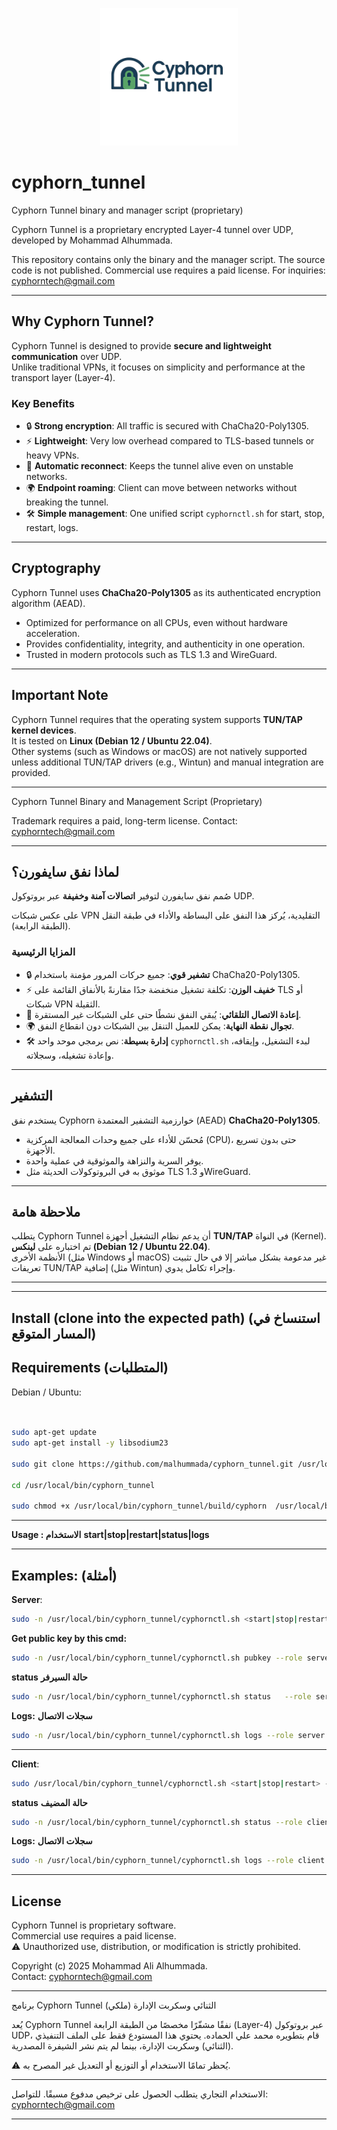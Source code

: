
<p align="center">
  <img src="images/Cyphorn_Tunnel.png" alt="Cyphorn Tunnel Logo" width="220"/>
</p>



# cyphorn_tunnel
Cyphorn Tunnel binary and manager script (proprietary)

Cyphorn Tunnel is a proprietary encrypted Layer-4 tunnel over UDP, developed by Mohammad Alhummada.

This repository contains only the binary and the manager script. The source code is not published.
Commercial use requires a paid license. For inquiries: cyphorntech@gmail.com

  --------------------------------------------------------------------------------------------------------------------------------------------------

## Why Cyphorn Tunnel?

Cyphorn Tunnel is designed to provide **secure and lightweight communication** over UDP.  
Unlike traditional VPNs, it focuses on simplicity and performance at the transport layer (Layer-4).  

### Key Benefits
- 🔒 **Strong encryption**: All traffic is secured with ChaCha20-Poly1305.  
- ⚡ **Lightweight**: Very low overhead compared to TLS-based tunnels or heavy VPNs.  
- 🔄 **Automatic reconnect**: Keeps the tunnel alive even on unstable networks.  
- 🌍 **Endpoint roaming**: Client can move between networks without breaking the tunnel.  
- 🛠️ **Simple management**: One unified script `cyphornctl.sh` for start, stop, restart, logs.  

---

## Cryptography

Cyphorn Tunnel uses **ChaCha20-Poly1305** as its authenticated encryption algorithm (AEAD).  

- Optimized for performance on all CPUs, even without hardware acceleration.  
- Provides confidentiality, integrity, and authenticity in one operation.  
- Trusted in modern protocols such as TLS 1.3 and WireGuard.  

---

## Important Note

Cyphorn Tunnel requires that the operating system supports **TUN/TAP kernel devices**.  
It is tested on **Linux (Debian 12 / Ubuntu 22.04)**.  
Other systems (such as Windows or macOS) are not natively supported unless additional TUN/TAP drivers (e.g., Wintun) and manual integration are provided.

---

Cyphorn Tunnel Binary and Management Script (Proprietary)

Trademark requires a paid, long-term license. Contact: cyphorntech@gmail.com

---

## لماذا نفق سايفورن؟

صُمم نفق سايفورن لتوفير **اتصالات آمنة وخفيفة** عبر بروتوكول UDP.

على عكس شبكات VPN التقليدية، يُركز هذا النفق على البساطة والأداء في طبقة النقل (الطبقة الرابعة).

### المزايا الرئيسية
- 🔒 **تشفير قوي**: جميع حركات المرور مؤمنة باستخدام ChaCha20-Poly1305.
- ⚡ **خفيف الوزن**: تكلفة تشغيل منخفضة جدًا مقارنةً بالأنفاق القائمة على TLS أو شبكات VPN الثقيلة.
- 🔄 **إعادة الاتصال التلقائي**: يُبقي النفق نشطًا حتى على الشبكات غير المستقرة.
- 🌍 **تجوال نقطة النهاية**: يمكن للعميل التنقل بين الشبكات دون انقطاع النفق.
- 🛠️ **إدارة بسيطة**: نص برمجي موحد واحد `cyphornctl.sh` لبدء التشغيل، وإيقافه، وإعادة تشغيله، وسجلاته.

---

## التشفير

يستخدم نفق Cyphorn خوارزمية التشفير المعتمدة (AEAD) **ChaCha20-Poly1305**.

- مُحسّن للأداء على جميع وحدات المعالجة المركزية (CPU)، حتى بدون تسريع الأجهزة.
- يوفر السرية والنزاهة والموثوقية في عملية واحدة.
- موثوق به في البروتوكولات الحديثة مثل TLS 1.3 وWireGuard.
---

## ملاحظة هامة

يتطلب Cyphorn Tunnel أن يدعم نظام التشغيل أجهزة **TUN/TAP** في النواة (Kernel).  
تم اختباره على **لينكس (Debian 12 / Ubuntu 22.04)**.  
الأنظمة الأخرى (مثل Windows أو macOS) غير مدعومة بشكل مباشر إلا في حال تثبيت تعريفات TUN/TAP إضافية (مثل Wintun) وإجراء تكامل يدوي.

---




  --------------------------------------------------------------------------------------------------------------------------------------------------


## Install (clone into the expected path)  (استنساخ في المسار المتوقع)

## Requirements  (المتطلبات)
Debian / Ubuntu:
```bash


sudo apt-get update
sudo apt-get install -y libsodium23

sudo git clone https://github.com/malhummada/cyphorn_tunnel.git /usr/local/bin/cyphorn_tunnel

cd /usr/local/bin/cyphorn_tunnel

sudo chmod +x /usr/local/bin/cyphorn_tunnel/build/cyphorn  /usr/local/bin/cyphorn_tunnel/cyphornctl.sh
```
-------------------------------------------------------------------------
**Usage :    الاستخدام**
**start|stop|restart|status|logs**





-------------------------------------------------------------------------
Examples:  (أمثلة)
-------------------------------------------------------------------------
**Server**: 
```bash
sudo -n /usr/local/bin/cyphorn_tunnel/cyphornctl.sh <start|stop|restart> --role 'server' --dev 'cytun0' --port '60000' --daemon --use-local-bin --tun '10.10.10.1/24' --debug
```



**Get public key by this cmd:**
```bash
sudo -n /usr/local/bin/cyphorn_tunnel/cyphornctl.sh pubkey --role server
```
**status**  **حالة السيرفر**
```bash
sudo -n /usr/local/bin/cyphorn_tunnel/cyphornctl.sh status   --role server
```

**Logs:**  **سجلات الاتصال**
```bash
sudo -n /usr/local/bin/cyphorn_tunnel/cyphornctl.sh logs --role server
```
-------------------------------------------------------------------------
**Client**:
```bash
sudo /usr/local/bin/cyphorn_tunnel/cyphornctl.sh <start|stop|restart> --role client --dev cytun0 --port 60000 --server-ip 192.168.77.1 --peer-pubkey <SERVER_PUBLIC_KEY_HERE> --tun-ptp 10.10.10.3,10.10.10.1 --mtu 1420   --reconnect-min 2 --reconnect-max 10 --debug
```
**status**  **حالة المضيف**
```bash
sudo -n /usr/local/bin/cyphorn_tunnel/cyphornctl.sh status --role client
```
**Logs:**  **سجلات الاتصال**
```bash
sudo -n /usr/local/bin/cyphorn_tunnel/cyphornctl.sh logs --role client
```
--------------------------------------------------------------------------------------------------------------------------------------------------
## License
Cyphorn Tunnel is proprietary software.  
Commercial use requires a paid license.  
⚠️ Unauthorized use, distribution, or modification is strictly prohibited.

Copyright (c) 2025 Mohammad Ali Alhummada.  
Contact: cyphorntech@gmail.com

--------------------------------------------------------------------------------------------------------------------------------------------------


برنامج Cyphorn Tunnel الثنائي وسكربت الإدارة (ملكي)

يُعد Cyphorn Tunnel نفقًا مشفّرًا مخصصًا من الطبقة الرابعة (Layer-4) عبر بروتوكول UDP، قام بتطويره محمد علي الحماده.
يحتوي هذا المستودع فقط على الملف التنفيذي (الثنائي) وسكربت الإدارة، بينما لم يتم نشر الشيفرة المصدرية.

⚠️ يُحظر تمامًا الاستخدام أو التوزيع أو التعديل غير المصرح به.



---

الاستخدام التجاري يتطلب الحصول على ترخيص مدفوع مسبقًا.
للتواصل: cyphorntech@gmail.com

---


